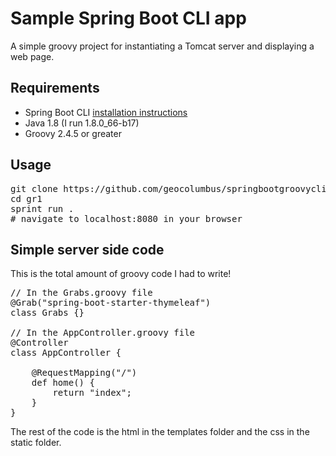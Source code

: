 # Sample Spring Boot CLI app
A simple groovy project for instantiating a Tomcat server and displaying a web page.


## Requirements

* Spring Boot CLI [installation instructions](https://docs.spring.io/spring-boot/docs/current/reference/html/getting-started-installing-spring-boot.html#getting-started-installing-the-cli) 
* Java 1.8 (I run 1.8.0_66-b17)
* Groovy 2.4.5 or greater

## Usage

<pre>
git clone https://github.com/geocolumbus/springbootgroovycli.git gr1
cd gr1
sprint run .
# navigate to localhost:8080 in your browser
</pre>

## Simple server side code

This is the total amount of groovy code I had to write!

<pre>
// In the Grabs.groovy file
@Grab("spring-boot-starter-thymeleaf")
class Grabs {}

// In the AppController.groovy file
@Controller
class AppController {

    @RequestMapping("/")
    def home() {
        return "index";
    }
}
</pre>

The rest of the code is the html in the templates folder and the css in the static folder.